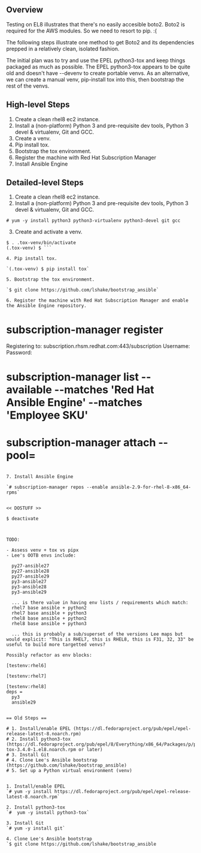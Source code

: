 ## Overview
Testing on EL8 illustrates that there's no easily accesible boto2. Boto2 is required for the AWS modules. So we need to resort to pip. :(

The following steps illustrate one method to get Boto2 and its dependencies prepped in a relatively clean, isolated fashion.

The initial plan was to try and use the EPEL python3-tox and keep things packaged as much as possible. The EPEL python3-tox appears to be quite old and doesn't have --devenv to create portable venvs. As an alternative, we can create a manual venv, pip-install tox into this, then bootstrap the rest of the venvs.

## High-level Steps
1. Create a clean rhel8 ec2 instance.
2. Install a (non-platform) Python 3 and pre-requisite dev tools, Python 3 devel & virtualenv, Git and GCC.
3. Create a venv.
4. Pip install tox.
5. Bootstrap the tox environment.
6. Register the machine with Red Hat Subscription Manager
7. Install Ansible Engine

## Detailed-level Steps
1. Create a clean rhel8 ec2 instance.
2. Install a (non-platform) Python 3 and pre-requisite dev tools, Python 3 devel & virtualenv, Git and GCC.

`# yum -y install python3 python3-virtualenv python3-devel git gcc`

3. Create and activate a venv.

```$ python3 -m venv .tox-venv
$ . .tox-venv/bin/activate
(.tox-venv) $ ```

4. Pip install tox.

`(.tox-venv) $ pip install tox`

5. Bootstrap the tox environment.

`$ git clone https://github.com/lshake/bootstrap_ansible`

6. Register the machine with Red Hat Subscription Manager and enable the Ansible Engine repository.

```
# subscription-manager register
Registering to: subscription.rhsm.redhat.com:443/subscription
Username: <username>
Password: <password>
# subscription-manager list --available --matches 'Red Hat Ansible Engine' --matches 'Employee SKU'
# subscription-manager attach --pool=<pool-id>
```

7. Install Ansible Engine

`# subscription-manager repos --enable ansible-2.9-for-rhel-8-x86_64-rpms`


<< DOSTUFF >>

$ deactivate



TODO:

- Assess venv + tox vs pipx
- Lee's OOTB envs include:

  py27-ansible27
  py27-ansible28
  py27-ansible29
  py3-ansible27
  py3-ansible28
  py3-ansible29

  ... is there value in having env lists / requirements which match:
  rhel7 base ansible + python2
  rhel7 base ansible + python3
  rhel8 base ansible + python2
  rhel8 base ansible + python3

  ... this is probably a sub/superset of the versions Lee maps but would explicit: "This is RHEL7, this is RHEL8, this is F31, 32, 33" be useful to build more targetted venvs?

Possibly refactor as env blocks:

[testenv:rhel6]

[testenv:rhel7]

[testenv:rhel8]
deps =
  py3
  ansible29


== Old Steps ==

# 1. Install/enable EPEL (https://dl.fedoraproject.org/pub/epel/epel-release-latest-8.noarch.rpm)
# 2. Install python3-tox (https://dl.fedoraproject.org/pub/epel/8/Everything/x86_64/Packages/p/python3-tox-3.4.0-1.el8.noarch.rpm or later)
# 3. Install Git
# 4. Clone Lee's Ansible bootstrap (https://github.com/lshake/bootstrap_ansible)
# 5. Set up a Python virtual environment (venv)


1. Install/enable EPEL
`# yum -y install https://dl.fedoraproject.org/pub/epel/epel-release-latest-8.noarch.rpm`

2. Install python3-tox
`#  yum -y install python3-tox`

3. Install Git
`# yum -y install git`

4. Clone Lee's Ansible bootstrap
`$ git clone https://github.com/lshake/bootstrap_ansible

